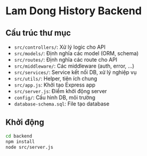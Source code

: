 # Lam Dong History Backend

## Cấu trúc thư mục

- `src/controllers/`: Xử lý logic cho API
- `src/models/`: Định nghĩa các model (ORM, schema)
- `src/routes/`: Định nghĩa các route cho API
- `src/middleware/`: Các middleware (auth, error, ...)
- `src/services/`: Service kết nối DB, xử lý nghiệp vụ
- `src/utils/`: Helper, tiện ích chung
- `src/app.js`: Khởi tạo Express app
- `src/server.js`: Điểm khởi động server
- `config/`: Cấu hình DB, môi trường
- `database-schema.sql`: File tạo database

## Khởi động

```bash
cd backend
npm install
node src/server.js
```
